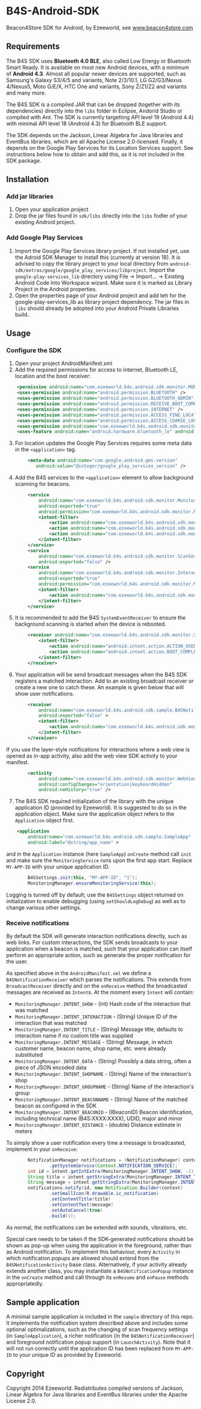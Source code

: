 B4S-Android-SDK
===============

Beacon4Store SDK for Android, by Ezeeworld, see www.beacon4store.com

## Requirements

The B4S SDK uses **Bluetooth 4.0 BLE**, also called Low Energy or Bluetooth Smart Ready. It is available on most new Android devices, with a minimum of **Android 4.3**. Almost all popular newer devices are supported, such as Samsung's Galaxy S3/4/5 and variants, Note 2/3/10.1, LG G2/G3/Nexus 4/Nexus5, Moto G/E/X, HTC One and variants, Sony Z/Z1/Z2 and variants and many more.

The B4S SDK is a compiled JAR that can be dropped (together with its dependencies) directly into the `libs` folder in Eclipse, Andorid Studio or compiled with Ant. The SDK is currently targetting API level 19 (Android 4.4) with minimal API level 18 (Android 4.3) for Bluetooth BLE support.

The SDK depends on the Jackson, Linear Algebra for Java libraries and EventBus libraries, which are all Apache License 2.0-licensed. Finally, it depends on the Google Play Services for its Location Services support. See instructions below how to obtain and add this, as it is not included in the SDK package.

## Installation

### Add jar libraries
1. Open your application project
2. Drop the jar files found in `sdk/libs` directly into the `libs` fodler of your existing Android project.

### Add Google Play Services
1. Import the Google Play Services library project. If not installed yet, use the Adroid SDK Manager to install this (currently at version 18). It is advised to copy the library project to your local directory from `android-sdk/extras/google/google_play_services/libproject`. Import the `google-play-services_lib` directory using File -> Import... -> Existing Android Code Into Workspace wizard. Make sure it is marked as Library Project in the Android properties.
2. Open the properties page of your Android project and add teh for the google-play-services_lib as library project dependency. The jar files in `libs` should already be adopted into your Android Private Libraries build..

## Usage

### Configure the SDK

1. Open your project AndroidManifest.xml
2. Add the required permissions for access to internet, Bluetooth LE, location and the boot receiver:
```xml
	<permission android:name="com.ezeeworld.b4s.android.sdk.monitor.MONITOR_PERMISSION" />
	<uses-permission android:name="android.permission.BLUETOOTH" />
	<uses-permission android:name="android.permission.BLUETOOTH_ADMIN" />
	<uses-permission android:name="android.permission.RECEIVE_BOOT_COMPLETED" />
	<uses-permission android:name="android.permission.INTERNET" />
	<uses-permission android:name="android.permission.ACCESS_FINE_LOCATION"/>
	<uses-permission android:name="android.permission.ACCESS_COARSE_LOCATION"/>
	<uses-permission android:name="com.ezeeworld.b4s.android.sdk.monitor.MONITOR_PERMISSION" />
	<uses-feature android:name="android.hardware.bluetooth_le" android:required="false" />
```
3. For location updates the Google Play Services requires some meta data in the `<application>` tag.
```xml
		<meta-data android:name="com.google.android.gms.version"
           android:value="@integer/google_play_services_version" />
```

4. Add the B4S services to the `<application>` element to allow background scanning for beacons.
```xml
		<service
			android:name="com.ezeeworld.b4s.android.sdk.monitor.MonitoringManager"
			android:exported="true"
			android:permission="com.ezeeworld.b4s.android.sdk.monitor.MONITOR_PERMISSION">
			<intent-filter>
				<action android:name="com.ezeeworld.b4s.android.sdk.monitor.B4S_ENSURE_SCANNING" />
				<action android:name="com.ezeeworld.b4s.android.sdk.monitor.B4S_QUERY_SCHEDULE" />
				<action android:name="com.ezeeworld.b4s.android.sdk.monitor.B4S_SCHEDULE_RESULT" />
			</intent-filter>
		</service>
		<service
			android:name="com.ezeeworld.b4s.android.sdk.monitor.ScanService"
			android:exported="false" />
		<service
			android:name="com.ezeeworld.b4s.android.sdk.monitor.InteractionService"
			android:exported="true"
			android:permission="com.ezeeworld.b4s.android.sdk.monitor.MONITOR_PERMISSION">
			<intent-filter>
				<action android:name="com.ezeeworld.b4s.android.sdk.monitor.B4S_OBSERVATIONS" />
			</intent-filter>
		</service>
```
5. It is recommended to add the B4S `SystemEventReceiver` to ensure the background scanning is started when the device is rebooted.
```xml
		<receiver android:name="com.ezeeworld.b4s.android.sdk.monitor.SystemEventReceiver" >
			<intent-filter>
				<action android:name="android.intent.action.ACTION_USER_PRESENT" />
				<action android:name="android.intent.action.BOOT_COMPLETED" />
			</intent-filter>
		</receiver>
```
6. Your application will be send broadcast messages when the B4S SDK registers a matched interaction. Add to an existing broadcast receiver or create a new one to catch these. An example is given below that will show user notifications.
```xml
		<receiver
			android:name="com.ezeeworld.b4s.android.sdk.sample.B4SNotificationReceiver"
			android:exported="false" >
			<intent-filter>
				<action android:name="com.ezeeworld.b4s.android.sdk.monitor.B4S_NOTIFICATION" />
			</intent-filter>
		</receiver>
```
If you use the layer-style notifications for interactions where a web view is opened as in-app activity, also add the web view SDK activity to your manifest.
```xml
		<activity
			android:name="com.ezeeworld.b4s.android.sdk.monitor.WebViewInteractionActivity"
			android:configChanges="orientation|keyboardHidden"
			android:noHistory="true" />
```
7. The B4S SDK required initialization of the library with the unique application ID (provided by Ezeeworld). It is suggested to do so in the application object. Make sure the application object refers to the `Application` object first.
```xml
	<application
		android:name="com.ezeeworld.b4s.android.sdk.sample.SampleApp"
		android:label="@string/app_name" >
```
and in the `Application` instance (here `SampleApp`) `onCreate` method call `init` and make sure the `MonitoringService` runs upon the first app start. Replace `MY-APP-ID` with your unique application ID.
```java
		B4SSettings.init(this, "MY-APP-ID", "1");
		MonitoringManager.ensureMonitoringService(this);
```
Logging is turned off by default; use the `B4SSettings` object returned on initialization to enable debugging (using `setShouldLogDebug`) as well as to change various other settings.

### Receive notifications

By default the SDK will generate interaction notifications directly, such as web links. For custom interactions, the SDK sends broadcasts to your application when a beacon is matched, such that your application can itself perform an appropriate action, such as generate the proper notification for the user.

As specified above in the `AndroidManifest.xml` we define a `B4SNotificationReceiver` which parses the notifications. This extends from `BroadcastReceiver` directly and on the `onReceive` method the broadcasted messages are received as `Intent`s. At the moment every `Intent` will contain:

- `MonitoringManager.INTENT_SHOW` - (int) Hash code of the interaction that was matched
- `MonitoringManager.INTENT_INTERACTION` - (String) Unique ID of the interaction that was matched
- `MonitoringManager.INTENT_TITLE` - (String) Message title, defaults to interaction name if no custom title was supplied
- `MonitoringManager.INTENT_MESSAGE` - (String) Message, in which customer name, beacon name, shop name, etc. were already substituted
- `MonitoringManager.INTENT_DATA` - (String) Possibly a data string, often a piece of JSON encoded data
- `MonitoringManager.INTENT_SHOPNAME` - (String) Name of the interaction's shop
- `MonitoringManager.INTENT_GROUPNAME` - (String) Name of the interaction's group
- `MonitoringManager.INTENT_BEACONNAME` - (String) Name of the matched beacon as configured in the SDK
- `MonitoringManager.INTENT_BEACONID` - (IBeaconID) Beacon identification, including technical name (B4S:XXXX:XXXX), UDID, major and minor
- `MonitoringManager.INTENT_DISTANCE` - (double) Distance estimate in meters

To simply show a user notification every time a message is broadcasted, implement in your `onReceive`:
```java
		NotificationManager notifications = (NotificationManager) context
				.getSystemService(Context.NOTIFICATION_SERVICE);
		int id = intent.getIntExtra(MonitoringManager.INTENT_SHOW, -1);
		String title = intent.getStringExtra(MonitoringManager.INTENT_TITLE);
		String message = intent.getStringExtra(MonitoringManager.INTENT_MESSAGE);
		notifications.notify(id, new Notification.Builder(context)
				.setSmallIcon(R.drawable.ic_notification)
				.setContentTitle(title)
				.setContentText(message)
				.setAutoCancel(true)
				.build());
```
As normal, the notifications can be extended with sounds, vibrations, etc.

Special care needs to be taken if the SDK-generated notifications should be shown as pop-up when using the application in the foreground, rather than as Android notification. To implement this behaviour, every `Activity` in which notification popups are allowed should extend from the `B4SNotificationActivity` base class. Alternatively, if your activity already extends another class, you may instantiate a `B4SNotificationPopup` instance in the `onCreate` method and call through its `onResume` and `onPause` methods appropriatedly.

## Sample application

A minimal sample application is included in the `sample` directory of this repo. It implements the notification system described above and includes some optional optimalizations, such as the changing of scan frequency settings (in `SampleApplication`), a richer notification (in the `B4SNotificationReceiver`) and foreground notification popup support (in `LaunchActivity`). Note that it will not run correctly until the application ID has been replaced from `MY-APP-ID` to your unique ID as provided by Ezeeworld.

## Copyright

Copyright 2014 Ezeeworld. Redistributes compiled versions of Jackson, Linear Algebra for Java libraries and EventBus libraries under the Apache License 2.0.